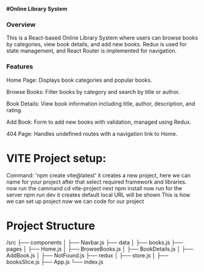 **#Online Library System**

### **Overview**

This is a React-based Online Library System where users can browse books by categories, view book details, and add new books. Redux is used for state management, and React Router is implemented for navigation.

### **Features**

Home Page: Displays book categories and popular books.

Browse Books: Filter books by category and search by title or author.

Book Details: View book information including title, author, description, and rating.

Add Book: Form to add new books with validation, managed using Redux.

404 Page: Handles undefined routes with a navigation link to Home.

# VITE Project setup:

Command: 'npm create vite@latest' it creates a new project, here we can name for your project after that select required framework and libraries.
now run the cammand cd vite-project
next npm install
now run for the server npm run dev it creates default local URL will be shown
 This is how we can set up project now we can code for our project 

# Project Structure
/src
├── components
│   ├── Navbar.js
├── data
│   ├── books.js
├── pages
│   ├── Home.js
│   ├── BrowseBooks.js
│   ├── BookDetails.js
│   ├── AddBook.js
│   ├── NotFound.js
├── redux
│   ├── store.js
│   ├── booksSlice.js
├── App.js
└── index.js